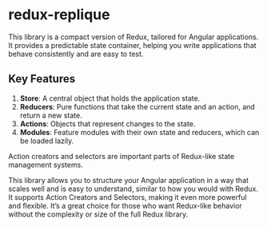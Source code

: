 # redux-replique

This library is a compact version of Redux, tailored for Angular applications. It provides a predictable state container, helping you write applications that behave consistently and are easy to test.

## Key Features
1. **Store**: A central object that holds the application state.
2. **Reducers**: Pure functions that take the current state and an action, and return a new state.
3. **Actions**: Objects that represent changes to the state.
4. **Modules**: Feature modules with their own state and reducers, which can be loaded lazily.

Action creators and selectors are important parts of Redux-like state management systems.

This library allows you to structure your Angular application in a way that scales well and is easy to understand, similar to how you would with Redux. It supports Action Creators and Selectors, making it even more powerful and flexible. It’s a great choice for those who want Redux-like behavior without the complexity or size of the full Redux library.
